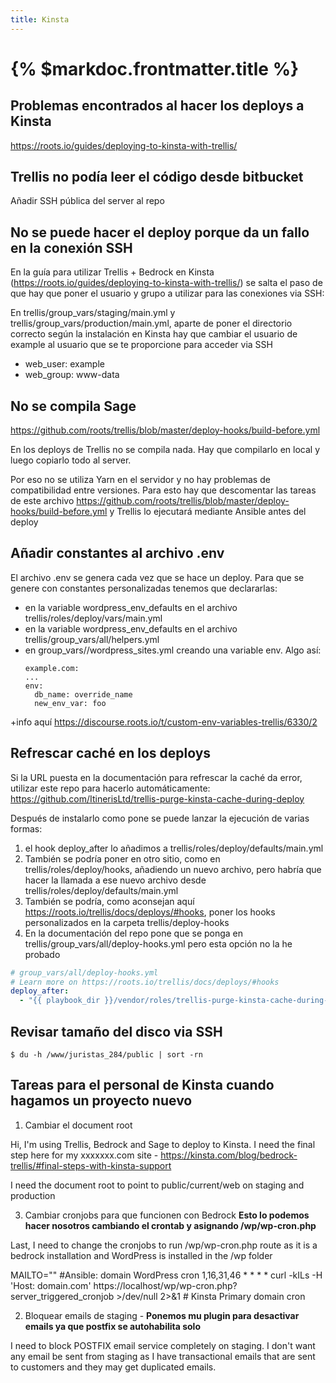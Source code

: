 ```yaml
---
title: Kinsta
---
```


# {% $markdoc.frontmatter.title %}

## Problemas encontrados al hacer los deploys a Kinsta

https://roots.io/guides/deploying-to-kinsta-with-trellis/

## Trellis no podía leer el código desde bitbucket

Añadir SSH pública del server al repo

## No se puede hacer el deploy porque da un fallo en la conexión SSH

En la guía para utilizar Trellis + Bedrock en Kinsta (https://roots.io/guides/deploying-to-kinsta-with-trellis/) se salta el paso de que hay que poner el usuario y grupo a utilizar para las conexiones via SSH:

En  trellis/group_vars/staging/main.yml y  trellis/group_vars/production/main.yml, aparte de poner el directorio correcto según la instalación en Kinsta hay que cambiar el usuario de example al usuario que se te proporcione para acceder via SSH

- web_user: example
- web_group: www-data

## No se compila Sage

https://github.com/roots/trellis/blob/master/deploy-hooks/build-before.yml

En los deploys de Trellis no se compila nada. Hay que compilarlo en local y luego copiarlo todo al server. 

Por eso no se utiliza Yarn en el servidor y no hay problemas de compatibilidad entre versiones. Para esto hay que descomentar las tareas de este archivo https://github.com/roots/trellis/blob/master/deploy-hooks/build-before.yml y Trellis lo ejecutará mediante Ansible antes del deploy

## Añadir constantes al archivo .env

El archivo .env se genera cada vez que se hace un deploy. Para que se genere con constantes personalizadas tenemos que declararlas:

- en la variable wordpress_env_defaults en el archivo trellis/roles/deploy/vars/main.yml
- en la variable wordpress_env_defaults en el archivo trellis/group_vars/all/helpers.yml
- en group_vars/<environment>/wordpress_sites.yml creando una variable env. Algo así:
  ```wordpress_sites:
  example.com:
  ...
  env:
    db_name: override_name
    new_env_var: foo
  ```

+info aquí https://discourse.roots.io/t/custom-env-variables-trellis/6330/2

## Refrescar caché en los deploys

Si la URL puesta en la documentación para refrescar la caché da error, utilizar este repo para hacerlo automáticamente:
https://github.com/ItinerisLtd/trellis-purge-kinsta-cache-during-deploy

Después de instalarlo como pone se puede lanzar la ejecución de varias formas:

1. el hook deploy_after lo añadimos a trellis/roles/deploy/defaults/main.yml
2. También se podría poner en otro sitio, como en trellis/roles/deploy/hooks, añadiendo un nuevo archivo, pero habría que hacer la llamada a ese nuevo archivo desde trellis/roles/deploy/defaults/main.yml
3. También se podría, como aconsejan aquí https://roots.io/trellis/docs/deploys/#hooks, poner los hooks personalizados en la carpeta trellis/deploy-hooks
4. En la documentación del repo pone que se ponga en trellis/group_vars/all/deploy-hooks.yml pero esta opción no la he probado

```yaml
# group_vars/all/deploy-hooks.yml
# Learn more on https://roots.io/trellis/docs/deploys/#hooks
deploy_after:
  - "{{ playbook_dir }}/vendor/roles/trellis-purge-kinsta-cache-during-deploy/tasks/main.yml"
```
  
## Revisar tamaño del disco via SSH

```$ du -h /www/juristas_284/public | sort -rn```

## Tareas para el personal de Kinsta cuando hagamos un proyecto nuevo

1. Cambiar el document root

Hi, I'm using Trellis, Bedrock and Sage to deploy to Kinsta. I need the final step here for my xxxxxxx.com site - https://kinsta.com/blog/bedrock-trellis/#final-steps-with-kinsta-support

I need the document root to point to public/current/web on staging and production

3. Cambiar cronjobs para que funcionen con Bedrock **Esto lo podemos hacer nosotros cambiando el crontab y asignando /wp/wp-cron.php**

Last, I need to change the cronjobs to run /wp/wp-cron.php route as it is a bedrock installation and WordPress is installed in the /wp folder

MAILTO=""
#Ansible: domain WordPress cron
1,16,31,46 * * * * curl -kILs -H 'Host: domain.com' https://localhost/wp/wp-cron.php?server_triggered_cronjob >/dev/null 2>&1 # Kinsta Primary domain cron

2. Bloquear emails de staging - **Ponemos mu plugin para desactivar emails ya que postfix se autohabilita solo**

I need to block POSTFIX email service completely on staging. I don't want any email be sent from staging as I have transactional emails that are sent to customers and they may get duplicated emails.

